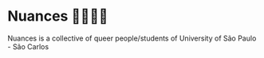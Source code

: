 # Nuances 🏳️‍🌈🏳️‍⚧️
Nuances is a collective of queer people/students of University of São Paulo - São Carlos
